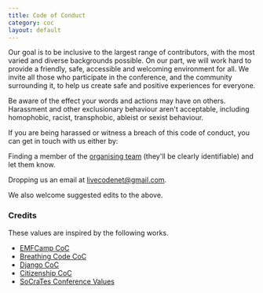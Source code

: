 ```yaml
---
title: Code of Conduct
category: coc
layout: default
---
```


Our goal is to be inclusive to the largest range of contributors, with the most varied and diverse backgrounds possible. On our part, we will work hard to provide a friendly, safe, accessible and welcoming environment for all. We invite all those who participate in the conference, and the community surrounding it, to help us create safe and positive experiences for everyone.

Be aware of the effect your words and actions may have on others. Harassment and other exclusionary behaviour aren't acceptable, including homophobic, racist, transphobic, ableist or sexist behaviour.

If you are being harassed or witness a breach of this code of conduct, you can get in touch with us either by:

Finding a member of the [organising team](/team.html) (they'll be clearly identifiable) and let them know.

Dropping us an email at
[livecodenet@gmail.com](mailto:livecodenet@gmail.com).

We also welcome suggested edits to the above.

### Credits

These values are inspired by the following works.

* [EMFCamp CoC](https://www.emfcamp.org/code-of-conduct)
* [Breathing Code CoC](http://breathing-code.de/codeofconduct.html)
* [Django CoC](https://www.djangoproject.com/conduct/)
* [Citizenship CoC](http://citizencodeofconduct.org/)
* [SoCraTes Conference Values](http://www.socrates-conference.de/values.html)
